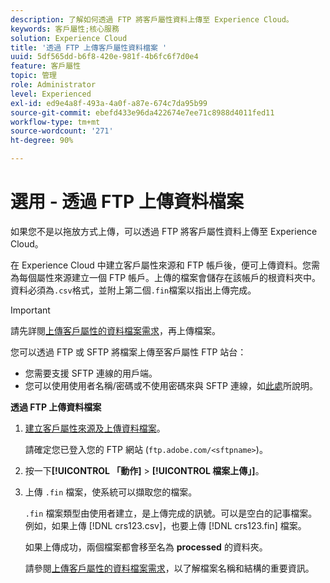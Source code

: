 ```yaml
---
description: 了解如何透過 FTP 將客戶屬性資料上傳至 Experience Cloud。
keywords: 客戶屬性;核心服務
solution: Experience Cloud
title: '透過 FTP 上傳客戶屬性資料檔案 '
uuid: 5df565dd-b6f8-420e-981f-4b6fc6f7d0e4
feature: 客戶屬性
topic: 管理
role: Administrator
level: Experienced
exl-id: ed9e4a8f-493a-4a0f-a87e-674c7da95b99
source-git-commit: ebefd433e96da422674e7ee71c8988d4011fed11
workflow-type: tm+mt
source-wordcount: '271'
ht-degree: 90%

---
```


# 選用 - 透過 FTP 上傳資料檔案

如果您不是以拖放方式上傳，可以透過 FTP 將客戶屬性資料上傳至 Experience Cloud。

在 Experience Cloud 中建立客戶屬性來源和 FTP 帳戶後，便可上傳資料。您需為每個屬性來源建立一個 FTP 帳戶。上傳的檔案會儲存在該帳戶的根資料夾中。資料必須為`.csv`格式，並附上第二個`.fin`檔案以指出上傳完成。

>[!IMPORTANT]
>
>請先詳閱[上傳客戶屬性的資料檔案需求](crs-data-file.md#concept_DE908F362DF24172BFEF48E1797DAF19)，再上傳檔案。

您可以透過 FTP 或 SFTP 將檔案上傳至客戶屬性 FTP 站台：

* 您需要支援 SFTP 連線的用戶端。
* 您可以使用使用者名稱/密碼或不使用密碼來與 SFTP 連線，如[此處](https://experienceleague.adobe.com/docs/analytics/export/ftp-and-sftp/secure-file-transfer-protocol/ftp-sftp-cert-auth.html?lang=en)所說明。

**透過 FTP 上傳資料檔案**

1. [建立客戶屬性來源及上傳資料檔案](t-crs-usecase.md#task_BCC327B2A0EF4A1BBB2934013AB92B78)。

   請確定您已登入您的 FTP 網站 (`ftp.adobe.com/<sftpname>`)。

1. 按一下&#x200B;**[!UICONTROL 「動作]** > **[!UICONTROL 檔案上傳」]**。

1. 上傳 `.fin` 檔案，使系統可以擷取您的檔案。

   `.fin` 檔案類型由使用者建立，是上傳完成的訊號。可以是空白的記事檔案。例如，如果上傳 [!DNL crs123.csv]，也要上傳 [!DNL crs123.fin] 檔案。

   如果上傳成功，兩個檔案都會移至名為 **processed** 的資料夾。

   請參閱[上傳客戶屬性的資料檔案需求](crs-data-file.md#concept_DE908F362DF24172BFEF48E1797DAF19)，以了解檔案名稱和結構的重要資訊。
